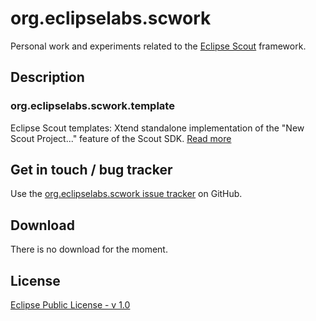 org.eclipselabs.scwork
======================

Personal work and experiments related to the [Eclipse Scout](https://www.eclipse.org/scout/) framework.


Description
-----------

### org.eclipselabs.scwork.template

Eclipse Scout templates: Xtend standalone implementation of the "New Scout Project..." feature of the Scout SDK. [Read more](org.eclipselabs.scwork.template/)


Get in touch / bug tracker
--------------------------

Use the [org.eclipselabs.scwork issue tracker](http://github.com/jmini/org.eclipselabs.scwork/issues) on GitHub.


Download
--------

There is no download for the moment.


License
-------

[Eclipse Public License - v 1.0](http://www.eclipse.org/legal/epl-v10.html)


